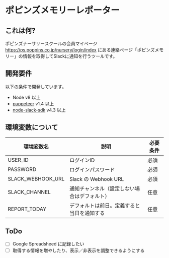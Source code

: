 # ポピンズメモリーレポーター

## これは何?

ポピンズナーサリースクールの会員マイページ https://ps.poppins.co.jp/nursery/login/index にある連絡ページ「ポピンズメモリー」の情報を取得してSlackに通知を行うツールです。

## 開発要件

以下の条件で開発しています。

- Node v8 以上
- [puppeteer](https://github.com/GoogleChrome/puppeteer) v1.4 以上
- [node-slack-sdk](https://github.com/slackapi/node-slack-sdk) v4.3 以上

## 環境変数について

| 環境変数名 | 説明 | 必要条件 |
| -- | -- | -- |
| USER_ID | ログインID | 必須 |
| PASSWORD | ログインパスワード | 必須 |
| SLACK_WEBHOOK_URL | Slack の Webhook URL | 必須 |
| SLACK_CHANNEL | 通知チャンネル（設定しない場合はデフォルト） | 任意 |
| REPORT_TODAY |デフォルトは前日。定義すると当日を通知する | 任意 |

## ToDo

- [ ] Google Spreadsheed に記録したい
- [ ] 取得する情報を増やしたり、表示／非表示を調整できるようにする
